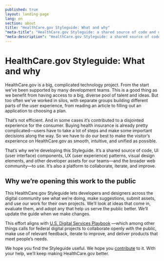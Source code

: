 ```yaml
---
published: true
layout: landing-page
lang: en
section: about
title: "HealthCare.gov Styleguide: What and why"
"meta-title": "HealthCare.gov Styleguide: a shared source of code and design elements for our teams and the web community to use"
"meta-description": "HealthCare.gov Styleguide: a shared source of code, UI (user interface) components, UX (user experience) patterns, visual design elements, and other developer assets for our teams—and the broader web community—to use"
---
```


# HealthCare.gov Styleguide: What and why 

<div class="intro">
HealthCare.gov is a big, complicated technology project. From the start we’ve been supported by many development teams. This is a good thing as we benefit from having access to a big, diverse pool of talent and ideas. But too often we’ve worked in silos, with separate groups building different parts of the user experience, from reading an article to filling out an application to choosing a plan.
</div>

<div class="hr"></div>

That’s not efficient. And in some cases it’s contributed to a disjointed experience for the consumer. Buying health insurance is already pretty complicated—users have to take a lot of steps and make some important decisions along the way. So we have to do our best to make the visitor’s experience on HealthCare.gov as smooth, intuitive, and unified as possible.

That’s why we’re developing this Styleguide. It’s a shared source of code, UI (user interface) components, UX (user experience) patterns, visual design elements, and other developer assets for our teams—and the broader web community—to use. It’s also a platform to collaborate, iterate, and improve.

## Why we’re opening this work to the public  

This HealthCare.gov Styleguide lets developers and designers across the digital community see what we’re doing, make suggestions, submit assets, and use our work for their own projects. We’ll look at ideas that come in, evaluate them, and adopt any that help us serve the public better. We’ll update the guide when we make changes. 

This effort aligns with [U.S. Digital Services Playbook](https://playbook.cio.gov/) —which among other things calls for federal digital projects to collaborate openly with the public, make use of relevant feedback, iterate to improve, and deliver products that meet people’s needs.

We hope you find the Styleguide useful. We hope you [contribute]({{site.baseurl}}/governance/) to it. With your help, we’ll keep making HealthCare.gov better. 
 
